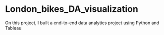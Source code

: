 # London_bikes_DA_visualization
On this project, I built a end-to-end data analytics project using Python and Tableau
